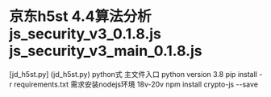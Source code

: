 <h1>京东h5st 4.4算法分析 js_security_v3_0.1.8.js js_security_v3_main_0.1.8.js</h1>
[jd_h5st.py]
(jd_h5st.py)  python式 主文件入口 
python version 3.8
pip install -r requirements.txt
需求安装nodejs环境 18v-20v npm install crypto-js --save